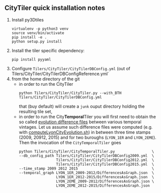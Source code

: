 ## CityTiler quick installation notes

 1. Install py3Dtiles
    ```
    virtualenv -p python3 venv
    source venv/bin/activate
    pip install -e .
    python setup.py install
    ``` 
 2. Install the tiler specific dependency:
    ```
    pip install pyyaml
    ```
 3. Configure `Tilers/CityTiler/CityTilerDBConfig.yml` (out of Tilers/CityTiler/CityTilerDBConfigReference.yml` 
 4. from the home directory of the git
    * in order to run the CityTiler
      ```
      python Tilers/CityTiler/CityTiler.py --with_BTH Tilers/CityTiler/CityTilerDBConfig.yml 
      ```
      that (buy default) will create a `junk` ouput directory holding the resulting tile set,
    * in order to run the City**Temporal**Tiler you will first need to obtain the so called [evolution difference files](https://github.com/MEPP-team/RICT/tree/master/ShellScripts/computeLyonCityEvolution) between various temporal vintages. Let us assume such difference files were computed (e.g. with [computeLyonCityEvolution.sh](https://github.com/MEPP-team/RICT/blob/master/ShellScripts/computeLyonCityEvolution/computeLyonCityEvolution.sh)) in between three time stamps (2009, 20912, 2015) and for two buroughs (`LYON_1ER` and `LYON_2EME`). Then the invocation of the `CityTemporalTiler` goes 
      ```
      python Tilers/CityTiler/CityTemporalTiler.py                 \
      --db_config_path Tilers/CityTiler/CityTilerDBConfig2009.yml  \
                       Tilers/CityTiler/CityTilerDBConfig2012.yml  \
                       Tilers/CityTiler/CityTilerDBConfig2015.yml  \
      --time_stamp 2009 2012 2015                                  \
      --temporal_graph LYON_1ER_2009-2012/DifferencesAsGraph.json  \
                       LYON_1ER_2012-2015/DifferencesAsGraph.json  \
                       LYON_2EME_2009-2012/DifferencesAsGraph.json \
                       LYON_2EME_2012-2015/DifferencesAsGraph.json
      ```
